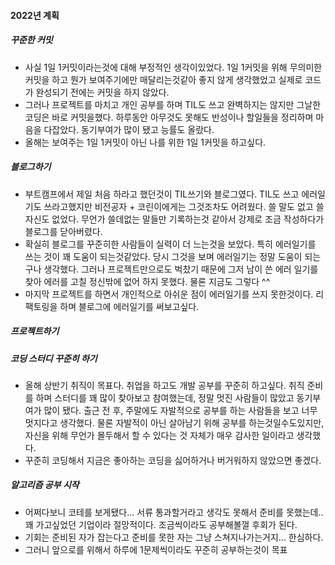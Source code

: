 #### 2022년 계획

##### 꾸준한 커밋

- 사실 1일 1커밋이라는것에 대해 부정적인 생각이있었다.
  1일 1커밋을 위해 무의미한 커밋을 하고 뭔가 보여주기에만 매달리는것같아 좋지 않게 생각했었고 실제로 코드가 완성되기 전에는 커밋을 하지 않았다.
- 그러나 프로젝트를 마치고 개인 공부를 하며 TIL도 쓰고 완벽하지는 않지만 그날한 코딩은 바로 커밋을했다.
  하루동안 아무것도 못해도 반성이나 할일들을 정리하며 마음을 다잡았다.
  동기부여가 많이 됐고 능률도 올랐다.
- 올해는 보여주는 1일 1커밋이 아닌 나를 위한 1일 1커밋을 하고싶다.

##### 블로그하기

- 부트캠프에서 제일 처음 하라고 했던것이 TIL쓰기와 블로그였다.
  TIL도 쓰고 에러일기도 쓰라고했지만 비전공자 + 코린이에게는 그것조차도 어려웠다.
  쓸 말도 없고 쓸 자신도 없었다.
  무언가 쓸데없는 말들만 기록하는것 같아서 강제로 조금 작성하다가 블로그를 닫아버렸다.
- 확실히 블로그를 꾸준히한 사람들이 실력이 더 느는것을 보았다.
  특히 에러일기를 쓰는 것이 꽤 도움이 되는것같았다.
  당시 그것을 보며 에러일기는 정말 도움이 되는구나 생각했다. 그러나 프로젝트만으로도 벅찼기 때문에 그저 남이 쓴 에러 일기를 찾아 에러를 고칠 정신밖에 없어 하지 못했다. 물론 지금도 그렇다 ^^
- 마지막 프로젝트를 하면서 개인적으로 아쉬운 점이 에러일기를 쓰지 못한것이다. 리팩토링을 하며 블로그에 에러일기를 써보고싶다.

##### 프로젝트하기

##### 코딩 스터디 꾸준히 하기

- 올해 상반기 취직이 목표다. 취업을 하고도 개발 공부를 꾸준히 하고싶다. 취직 준비를 하며 스터디를 꽤 많이 찾아보고 참여했는데, 정말 멋진 사람들이 많았고 동기부여가 많이 됐다.
  출근 전 후, 주말에도 자발적으로 공부를 하는 사람들을 보고 너무 멋지다고 생각했다. 물론 자발적이 아닌 살아남기 위해 공부를 하는것일수도있지만, 자신을 위해 무언가 몰두해서 할 수 있다는 것 자체가 매우 감사한 일이라고 생각했다.
- 꾸준히 코딩해서 지금은 좋아하는 코딩을 싫어하거나 버거워하지 않았으면 좋겠다.

##### 알고리즘 공부 시작

- 어쩌다보니 코테를 보게됐다... 서류 통과할거라고 생각도 못해서 준비를 못했는데..
  꽤 가고싶었던 기업이라 절망적이다. 조금씩이라도 공부해볼껄 후회가 된다.
- 기회는 준비된 자가 잡는다고 준비를 못한 자는 그냥 스쳐지나가는거지... 한심하다.
- 그러니 앞으로를 위해서 하루에 1문제씩이라도 꾸준히 공부하는것이 목표

